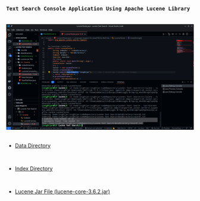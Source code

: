 ### `Text Search Console Application Using Apache Lucene Library`

<br>

<div align="left">
<img src="https://github.com/iNightjar/Lucene-Text-Search/blob/master/image/demoImage1.png" width="600" alt="text search">
</div>

<br>

* [Data Directory](https://github.com/iNightjar/Lucene-Text-Search/tree/master/dataDirectory)

<br>


* [Index Directory](https://github.com/iNightjar/Lucene-Text-Search/tree/master/indexDirectory)


<br>

* [Lucene Jar File (lucene-core-3.6.2.jar)](https://github.com/iNightjar/Lucene-Text-Search/tree/master/Lucene%20Jar%20File)

